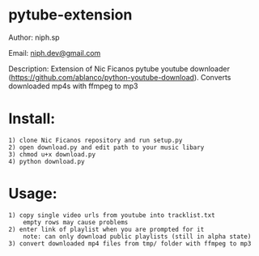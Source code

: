 pytube-extension
================

Author: niph.sp

Email: niph.dev@gmail.com

Description: Extension of Nic Ficanos pytube youtube downloader (https://github.com/ablanco/python-youtube-download). Converts downloaded mp4s with ffmpeg to mp3

Install: 
================

	1) clone Nic Ficanos repository and run setup.py
	2) open download.py and edit path to your music libary
	3) chmod u+x download.py
	4) python download.py

Usage:
================

	1) copy single video urls from youtube into tracklist.txt 
		empty rows may cause problems
	2) enter link of playlist when you are prompted for it
		note: can only download public playlists (still in alpha state)
	3) convert downloaded mp4 files from tmp/ folder with ffmpeg to mp3
